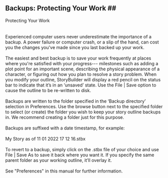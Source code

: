## Backups: Protecting Your Work ## <br/>
Protecting Your Work <br/>
 <br/>
 <br/>
Experienced computer users never underestimate the importance of a backup.  A power failure or computer crash, or a slip of the hand, can cost you the changes you've made since you last backed up your work. <br/>
 <br/>
The easiest and best backup is to save your work frequently at places where you're satisfied with your progress--- milestones such as adding a plot point for an important scene, describing the physical appearance of a character, or figuring out how you plan to resolve a story problem. When you modify your outline, StoryBuilder will display a red pencil on the status bar to indicate that  it’s in an ‘unsaved’ state. Use the File | Save option to cause the outline to be re-written to disk. <br/>
 <br/>
Backups are written to the folder specified in the ‘Backup directory’ selection in Preferences. Use  the browse button next to the specified folder to select (or create) the folder you wish to keep your story outline backups in. We recommend creating a folder just for this purpose. <br/>
 <br/>
Backups are suffixed with a date timestamp, for example: <br/>
	 <br/>
	  My Story as of 11 01 2022 17 12 16.stbx <br/>
 <br/>
To revert to a backup, simply click on the .stbx file of your choice and use File | Save As to save it back where you want it. If you specify the same parent folder as your working outline, it’ll overlay it. <br/>
 <br/>
See "Preferences" in this manual for further information. <br/>
 <br/>
